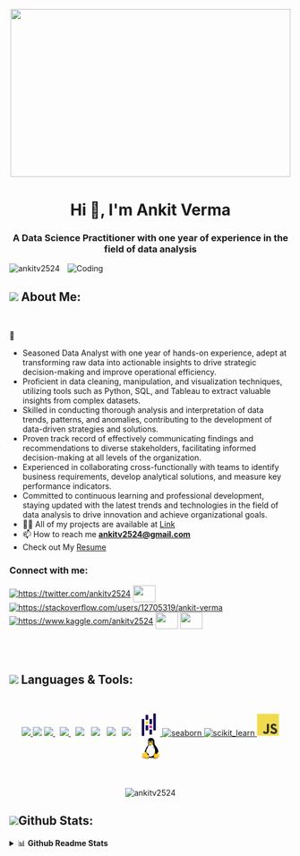 <!-- MASTER PIC -->

<p align="center"> <a target="_blank" rel="noopener noreferrer" href="#"><img width="500" height="300" src="https://indoanalytica.com/static/images/data-science-2.gif" height="175px"/></a>


<h1 align="center">Hi 👋, I'm Ankit Verma</h1>
<h3 align="center">A Data Science Practitioner with one year of experience in the field of data analysis</h3>
<img align = "right" alt = "Coding" width = "400" src = "https://media.giphy.com/media/3oKIPEqDGUULpEU0aQ/giphy.gif">

<p align="left"> <img src="https://komarev.com/ghpvc/?username=ankitv2524&label=Profile%20views&color=0e75b6&style=flat" alt="ankitv2524" /> </p>

<!-- ABOUT ME -->
<!-- INSERTING GIF ON RIGHT HAND SIDE AFTER ABOUT  -->

<h2 dir="auto"><img src="https://camo.githubusercontent.com/63371d36886ee658f5a97401f393e1ab1684b2fd3de674b8f5efc7d410b2a3d0/68747470733a2f2f6d656469612e67697068792e636f6d2f6d656469612f57556c706c634d704f43456d5447427442572f67697068792e676966" width="25" data-animated-image="" ></a> <strong>About Me:</strong></h2>
<br>

🌱 
- Seasoned Data Analyst with one year of hands-on experience, adept at transforming raw data into actionable insights to drive strategic decision-making and improve operational efficiency.
- Proficient in data cleaning, manipulation, and visualization techniques, utilizing tools such as Python, SQL, and Tableau to extract valuable insights from complex datasets.
- Skilled in conducting thorough analysis and interpretation of data trends, patterns, and anomalies, contributing to the development of data-driven strategies and solutions.
- Proven track record of effectively communicating findings and recommendations to diverse stakeholders, facilitating informed decision-making at all levels of the organization.
- Experienced in collaborating cross-functionally with teams to identify business requirements, develop analytical solutions, and measure key performance indicators.
- Committed to continuous learning and professional development, staying updated with the latest trends and technologies in the field of data analysis to drive innovation and achieve organizational goals.
- 👨‍💻 All of my projects are available at [Link](https://ankitverma.dev.voyage)
- 📫 How to reach me **ankitv2524@gmail.com**
- Check out My [Resume](https://drive.google.com/file/d/1f30rToHoIBgLFVVGC_9KZM5j6AEbBiBk/view?usp=sharing)

<h3 align="left">Connect with me:</h3>
<p align="left">
<a href="https://twitter.com/ankitv2524" target="blank"><img align="center" src="https://raw.githubusercontent.com/rahuldkjain/github-profile-readme-generator/master/src/images/icons/Social/twitter.svg" alt="https://twitter.com/ankitv2524" height="30" width="40" /></a>
<a href="https://www.linkedin.com/in/ankit-verma-9b4472149/" target="blank"><img align="center" src="https://img.icons8.com/fluent/48/000000/linkedin.png"  height="30" width="40" /></a>
<a href="https://stackoverflow.com/users/12705319/ankit-verma" target="blank"><img align="center" src="https://raw.githubusercontent.com/rahuldkjain/github-profile-readme-generator/master/src/images/icons/Social/stack-overflow.svg" alt="https://stackoverflow.com/users/12705319/ankit-verma" height="30" width="40" /></a>
<a href="https://www.kaggle.com/ankitv2524" target="blank"><img align="center" src="https://raw.githubusercontent.com/rahuldkjain/github-profile-readme-generator/master/src/images/icons/Social/kaggle.svg" alt="https://www.kaggle.com/ankitv2524" height="30" width="40" /></a>
<a href="https://www.hackerrank.com/ankitv2524" target="blank"><img align="center" src="https://raw.githubusercontent.com/rahuldkjain/github-profile-readme-generator/master/src/images/icons/Social/hackerrank.svg" height="30" width="40" /></a>
<a href="https://www.hackerearth.com/@ankitv2524" target="blank"><img align="center" src="https://raw.githubusercontent.com/rahuldkjain/github-profile-readme-generator/master/src/images/icons/Social/hackerearth.svg" height="30" width="40" /></a>
</p>

<!--Code For Language and Tool-->
<br>
<br>
<h2 dir="auto"><img src="https://camo.githubusercontent.com/b429fd0344f4072885b19923f824d4616893261e9d7cc2afb62f85224caca070/68747470733a2f2f6d656469612e67697068792e636f6d2f6d656469612f6a32704f476547594b65327843434b7766692f67697068792e676966" width="40" data-animated-image="" </a> <strong>Languages &amp; Tools:</strong></h2>
<br>
<!--Code For Inserting Icon Of Languages and Tools-->

<p align="center">  
    <a href="https://www.python.org" target="_blank"> <img src="https://img.icons8.com/color/48/000000/python.png"/> </a> 
    <a href="https://www.tableau.com/" target="_blank"> <img src="https://img.icons8.com/color/48/000000/tableau-software.png"/></a> 
    <a style="padding-right:8px;" href="https://www.mysql.com/" target="_blank"> <img src="https://img.icons8.com/fluent/50/000000/mysql-logo.png"/> </a>
    <a style="padding-right:8px;" href="https://www.microsoft.com/en-in/microsoft-365/excel" target="_blank"><img src="https://img.icons8.com/fluency/48/000000/microsoft-excel-2019.png"/> </a>
    <a style="padding-right:8px;" href="https://www.microsoft.com/en-us/microsoft-365/powerpoint" target="_blank"> <img src="https://img.icons8.com/color/48/000000/microsoft-powerpoint-2019--v1.png"/></a>
    <a style="padding-right:8px;" href="https://www.microsoft.com/en-us/microsoft-365/word" target="_blank"> <img src="https://img.icons8.com/ios-filled/50/000000/ms-word.png"/></a>
    <a style="padding-right:8px;" href="https://www.google.com/sheets/about/" target="_blank"> <img src="https://img.icons8.com/color/48/000000/google-sheets.png"/></a>
    <a style="padding-right:8px;" href="https://www.microsoft.com/en-in/sql-server/sql-server-downloads" target="_blank"> <img src="https://img.icons8.com/color/48/000000/microsoft-sql-server.png"/></a>
    <a href="https://pandas.pydata.org/" target="_blank" rel="noreferrer"> <img src="https://raw.githubusercontent.com/devicons/devicon/2ae2a900d2f041da66e950e4d48052658d850630/icons/pandas/pandas-original.svg" alt="pandas" width="40" height="40"/> </a> 
    <a href="https://seaborn.pydata.org/" target="_blank" rel="noreferrer"> <img src="https://seaborn.pydata.org/_images/logo-mark-lightbg.svg" alt="seaborn" width="40" height="40"/> </a>
    <a href="https://scikit-learn.org/" target="_blank" rel="noreferrer"> <img src="https://upload.wikimedia.org/wikipedia/commons/0/05/Scikit_learn_logo_small.svg" alt="scikit_learn" width="40" height="40"/> </a>
    <a href="https://developer.mozilla.org/en-US/docs/Web/JavaScript" target="_blank" rel="noreferrer"> <img src="https://raw.githubusercontent.com/devicons/devicon/master/icons/javascript/javascript-original.svg" alt="javascript" width="40" height="40"/> </a> <a href="https://www.linux.org/" target="_blank" rel="noreferrer"> <img src="https://raw.githubusercontent.com/devicons/devicon/master/icons/linux/linux-original.svg" alt="linux" width="40" height="40"/> </a>

</p>
<br>

<!-- <p><img align="left" src="https://github-readme-stats.vercel.app/api/top-langs?username=ankitv2524&show_icons=true&locale=en&layout=compact" alt="ankitv2524" /></p>

<p>&nbsp;<img align="center" src="https://github-readme-stats.vercel.app/api?username=ankitv2524&show_icons=true&locale=en" alt="ankitv2524" /></p>

<p><img align="center" src="https://github-readme-streak-stats.herokuapp.com/?user=ankitv2524&" alt="ankitv2524" /></p> -->

<!-- STREAK CODE -->

  <p align="center"><img align="center" src="https://github-readme-streak-stats.herokuapp.com/?user=ankitv2524&theme=black-ice&hide_border=true&stroke=0000&background=060A0CD0" alt="ankitv2524" /></p>


<!-- GITHUB STAT CODE -->

<h2 dir="auto"><img src="https://camo.githubusercontent.com/6324b8a2d7c4e78c6271e5bdb479001f501fe1108cdd4a0563d5b08758feb0c4/68747470733a2f2f6d656469612e67697068792e636f6d2f6d656469612f5a434e36463346416b7773794f47553252532f67697068792e676966" width="60" data-animated-image="" <strong>Github Stats:</strong></h2>

<!-- 1st DROP DOWN -->

<details>
  <summary><g-emoji class="g-emoji" alias="bar_chart" fallback-src="https://github.githubassets.com/images/icons/emoji/unicode/1f4ca.png">📊</g-emoji> <b>Github Readme Stats</b></summary>
 <br>
<!--  <p align="center" dir="auto"><img width="430" align="center" src="https://github-readme-stats.vercel.app/api/top-langs?username=ankitv2524&show_icons=true&locale=en&layout=compact" alt="ankitv2524" >
 <img align="center" src="https://github-readme-stats.vercel.app/api?username=ankitv2524&show_icons=true&locale=en" alt="ankitv2524" /></p>
  <b>Note:</b> Top languages is only a metric of the languages my public code consists of and doesn't reflect experience or skill level.
</details> -->
    
<p align="center" dir="auto"><img width="430" align="center" src="https://github-readme-stats.vercel.app/api?username=ankitv2524&show_icons=true&count_private=true&theme=react&hide_border=true&bg_color=0D1117" alt="ankitv2524" >
 <img align="center" src="https://github-readme-stats.vercel.app/api/top-langs?username=ankitv2524&langs_count=8&count_private=true&layout=compact&theme=react&hide_border=true&bg_color=0D1117" alt="ankitv2524" /></p>
  <b>Note:</b> Top languages is only a metric of the languages my public code consists of and doesn't reflect experience or skill level.
</details>
